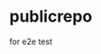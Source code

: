 # publicrepo
for e2e test





































































































































































































































































































































































































































































































































































































































































































































































































































































































































































































































































































































































































































































































































































































































































































































































































































































































































































































































